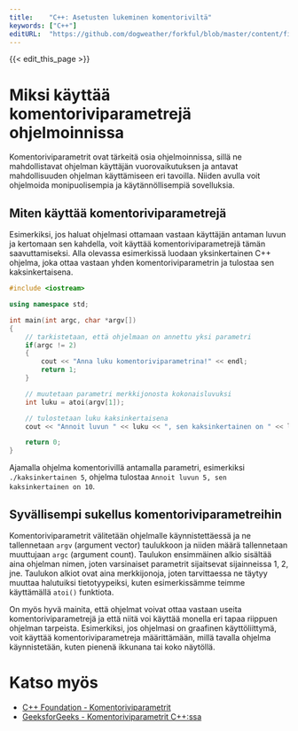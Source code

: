 ```yaml
---
title:    "C++: Asetusten lukeminen komentoriviltä"
keywords: ["C++"]
editURL:  "https://github.com/dogweather/forkful/blob/master/content/fi/cpp/reading-command-line-arguments.md"
---
```


{{< edit_this_page >}}

# Miksi käyttää komentoriviparametrejä ohjelmoinnissa

Komentoriviparametrit ovat tärkeitä osia ohjelmoinnissa, sillä ne mahdollistavat ohjelman käyttäjän vuorovaikutuksen ja antavat mahdollisuuden ohjelman käyttämiseen eri tavoilla. Niiden avulla voit ohjelmoida monipuolisempia ja käytännöllisempiä sovelluksia.

## Miten käyttää komentoriviparametrejä

Esimerkiksi, jos haluat ohjelmasi ottamaan vastaan käyttäjän antaman luvun ja kertomaan sen kahdella, voit käyttää komentoriviparametrejä tämän saavuttamiseksi. Alla olevassa esimerkissä luodaan yksinkertainen C++ ohjelma, joka ottaa vastaan yhden komentoriviparametrin ja tulostaa sen kaksinkertaisena.

```C++ 
#include <iostream> 

using namespace std;

int main(int argc, char *argv[])
{
    // tarkistetaan, että ohjelmaan on annettu yksi parametri
    if(argc != 2)
    {
        cout << "Anna luku komentoriviparametrina!" << endl;
        return 1; 
    }

    // muutetaan parametri merkkijonosta kokonaisluvuksi
    int luku = atoi(argv[1]);

    // tulostetaan luku kaksinkertaisena
    cout << "Annoit luvun " << luku << ", sen kaksinkertainen on " << luku * 2 << endl;

    return 0;
}
```

Ajamalla ohjelma komentorivillä antamalla parametri, esimerkiksi `./kaksinkertainen 5`, ohjelma tulostaa `Annoit luvun 5, sen kaksinkertainen on 10`.

## Syvällisempi sukellus komentoriviparametreihin

Komentoriviparametrit välitetään ohjelmalle käynnistettäessä ja ne tallennetaan `argv` (argument vector) taulukkoon ja niiden määrä tallennetaan muuttujaan `argc` (argument count). Taulukon ensimmäinen alkio sisältää aina ohjelman nimen, joten varsinaiset parametrit sijaitsevat sijainneissa 1, 2, jne. Taulukon alkiot ovat aina merkkijonoja, joten tarvittaessa ne täytyy muuttaa halutuiksi tietotyypeiksi, kuten esimerkissämme teimme käyttämällä `atoi()` funktiota.

On myös hyvä mainita, että ohjelmat voivat ottaa vastaan useita komentoriviparametrejä ja että niitä voi käyttää monella eri tapaa riippuen ohjelman tarpeista. Esimerkiksi, jos ohjelmasi on graafinen käyttöliittymä, voit käyttää komentoriviparametreja määrittämään, millä tavalla ohjelma käynnistetään, kuten pienenä ikkunana tai koko näytöllä.

# Katso myös

- [C++ Foundation - Komentoriviparametrit](https://www.includehelp.com/cpp-tutorial/command-line-arguments-in-cpp.aspx)
- [GeeksforGeeks - Komentoriviparametrit C++:ssa](https://www.geeksforgeeks.org/command-line-arguments-in-c-cpp/)